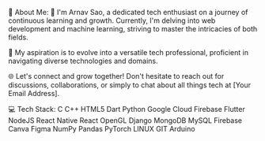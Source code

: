 💫 About Me:
👋 I'm Arnav Sao, a dedicated tech enthusiast on a journey of continuous learning and growth. Currently, I'm delving into web development and machine learning, striving to master the intricacies of both fields.

🚀 My aspiration is to evolve into a versatile tech professional, proficient in navigating diverse technologies and domains.

🌐 Let's connect and grow together! Don't hesitate to reach out for discussions, collaborations, or simply to chat about all things tech at [Your Email Address].

💻 Tech Stack:
C C++ HTML5 Dart Python Google Cloud Firebase Flutter NodeJS React Native React OpenGL Django MongoDB MySQL Firebase Canva Figma NumPy Pandas PyTorch LINUX GIT Arduino

<!---
Arnavsao/Arnavsao is a ✨ special ✨ repository because its `README.md` (this file) appears on your GitHub profile.
You can click the Preview link to take a look at your changes.
--->
